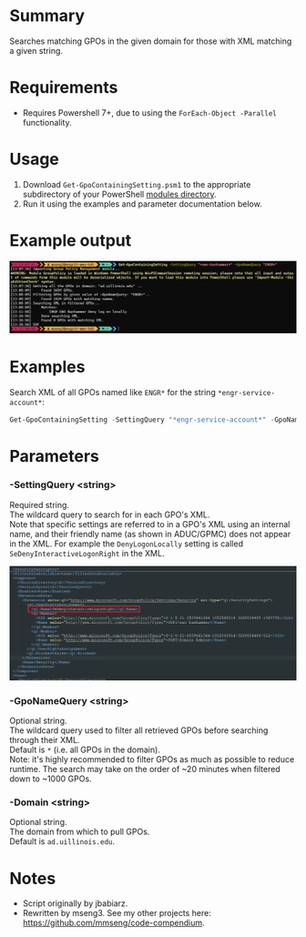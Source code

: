 # Summary
Searches matching GPOs in the given domain for those with XML matching a given string.

# Requirements
- Requires Powershell 7+, due to using the `ForEach-Object -Parallel` functionality.

# Usage
1. Download `Get-GpoContainingSetting.psm1` to the appropriate subdirectory of your PowerShell [modules directory](https://github.com/engrit-illinois/how-to-install-a-custom-powershell-module).
2. Run it using the examples and parameter documentation below.

# Example output
<img src='./example-output.png' />

# Examples
Search XML of all GPOs named like `ENGR*` for the string `*engr-service-account*`:
```powershell
Get-GpoContainingSetting -SettingQuery "*engr-service-account*" -GpoNameQuery "ENGR*"
```

# Parameters

### -SettingQuery \<string\>
Required string.  
The wildcard query to search for in each GPO's XML.  
Note that specific settings are referred to in a GPO's XML using an internal name, and their friendly name (as shown in ADUC/GPMC) does not appear in the XML. For example the `DenyLogonLocally` setting is called `SeDenyInteractiveLogonRight` in the XML.  

<img src='./xml.png' />

### -GpoNameQuery \<string\>
Optional string.  
The wildcard query used to filter all retrieved GPOs before searching through their XML.  
Default is `*` (i.e. all GPOs in the domain).  
Note: it's highly recommended to filter GPOs as much as possible to reduce runtime. The search may take on the order of ~20 minutes when filtered down to ~1000 GPOs.  

### -Domain \<string\>
Optional string.  
The domain from which to pull GPOs.  
Default is `ad.uillinois.edu`.  

# Notes
- Script originally by jbabiarz.
- Rewritten by mseng3. See my other projects here: https://github.com/mmseng/code-compendium.
